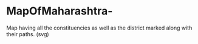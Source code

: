 # MapOfMaharashtra-
Map having all the constituencies as well as the district marked along with their paths. (svg)
